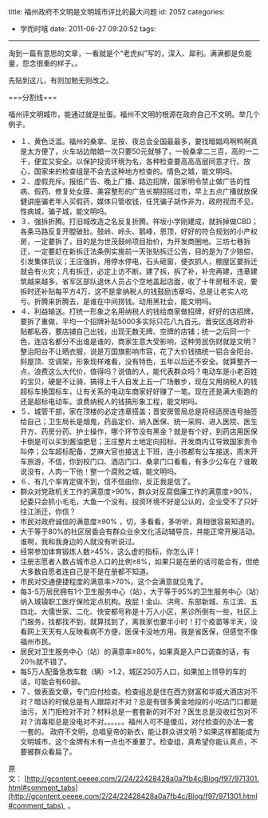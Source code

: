 title: 福州政府不文明是文明城市评比的最大问题
id: 2052
categories:
  - 学而时嘻
date: 2011-06-27 09:20:52
tags:
---

淘到一篇有意思的文章，一看就是个“老虎纠”写的，深入、犀利。满满都是负能量，怨念很重的样子。。

先贴到这儿，有则加勉无则改之。

===分割线===

<!--more-->

福州评文明城市，能通过就是扯蛋。福州不文明的根源在政府自己不文明。举几个例子。

*   １、黄色泛滥。福州的桑拿、足按、夜总会全国最最多，要找暗娼鸡啊鸭啊真是太方便了，火车站边暗娼一次只要50元就够了，一般桑拿二三百，高的一二千，便宜又安全。以保护投资环境为名，各种检查要高高高层同意才行。放心，国家来的检查组是不会去这种地方检查的。情色之城，能文明吗。
*   ２、虚假充斥。报纸广告、晚上广播、路边招牌，国家明令禁止做广告的性病、假药、修复处女膜、美容整形的广告长期招摇过市，早上五点广播就放保健讲座骗老年人买假药，媒体只管收钱，任凭骗子胡作非为，政府视而不见，性病城，骗子城，能文明吗。
*   ３、强拆折腾。打旧城改造之名反复折腾。祥坂小学刚建成，就拆掉做CBD；各条马路反复开膛破肚。鼓岭、岭头、鹅峰，恩顶，好好的符合规划的小产权房，一定要拆了，目的是为世茂鼓岭项目抬价，为开发商圈地。三坊七巷拆迁，一定要赶在新拆迁法条例实施前一天张贴拆迁公告，目的是为了少赔偿，引发集体抗议；王庄强拆，用停水停电，石头砸窗，便衣抓人，棚屋区要拆迁就会有火灾；凡有拆迁，必定上访不断。建了拆，拆了补，补完再建，违章建筑越来越多，省军区部队退休人员占个空地盖起店面，收了十年房租不说，要拆时还补贴每平方4万，这不是拿纳税人的钱鼓励违章吗，总是让老实人吃亏。折腾来折腾去，是谁在中间捞钱。动用黑社会，能文明吗。
*   ４、利益输送。打统一形象之名用纳税人的钱给商家做招牌，好好的店招牌，要拆了重做，平均一个招牌补贴5000多实际只花八九百元。晋安区连政府补贴都私吞，要店铺自己出钱，出现无数无牌、空牌的店铺；统一之后同一个色，连店名都分不出谁是谁的，商家生意大受影响，这种劳民伤财就是文明？整治阳台不让晒衣服，说是万国旗影响市容，花了大价钱搞统一铝合金阳台、斜屋顶、空调架，形象现样难看，没有特色，五年以后还不安全。就算整齐一点，浪费这么大代价，值得吗？说值的人，能代表群众吗？电动车是小老百姓的宝贝，硬是不让骑，搞得上千人自发上五一广场散步，现在又用纳税人的钱超标车换国标车，让有关系的电动车商家好好赚了一笔。现在还是满大街跑的还是超标电动车。浪费纳税人的钱搞形象工程，能文明吗。
*   ５、城管干部，家在顶楼的必定违章搭盖；晋安房管局总是将经适房连号抽签给自己；卫生局长是烟鬼，药品定价、纳入医保、统一采购、进入医院、医生开方、药房分药、护士操作，哪个环节没有黑金？就是有个好，到药店用医保卡倒是可以买到酱油肥皂；王庄整片土地定向招标，开发商内讧导致国家责令叫停；公车超标配备，芝麻大官也接送上下班，连小孩都有公车接送，周末开车旅游，不信，你到校门口、酒店门口、桑拿门口看看，有多少公车在？谁敢说没有，人肉一下他！整一个腐败之城，能文明吗。
*   ６、有几个率肯定做不到，信不信由你，反正我是信了。
*   群众对党政机关工作的满意度&gt;90%，群众对反腐倡廉工作的满意度&gt;90%，纪委只会抓小毛毛，大鱼一个没有。投资环境不好是公认的，企业受不了只好往江浙迁，你信？
*   市民对政府诚信的满意度≥90% ，切，多看看，多听听，真相很容易知道的。
*   大于等于80%的社区居委会有群众业余文化活动辅导员，并能正常开展活动。谁啊，我和我身边的人就没有听说过。
*   经常参加体育锻炼人数&gt;45%，这么虚的指标，你怎么评！
*   注册志愿者人数占城市总人口的比例≥8%，如果只是在册的话可能会有，但绝大多数自愿者连自己是不是在册都不知道。
*   市民对交通便捷程度的满意率&gt;70%。这个会满意就见鬼了。
*   每3-5万居民拥有1个卫生服务中心（站），大于等于95%的卫生服务中心（站）纳入城镇职工医疗保险定点机构。放屁！金山、洪弯、东部新城、东江滨、五四北、大儒世家、二化、快安都号称是十万人小区，黑诊所倒有一些，社区上门服务，找都找不到，就算找到了，离我家也要半小时！打个疫苗等半天，没看网上天天有人反映看病不方便，医保卡没地方用。我是省医保，但感觉不像福州市民。
*   居民对卫生服务中心（站）的满意率≥80%，如果真是入户口调查的话，有20％就不错了。
*   每5万人配备急救车数（辆）&gt;1.2，城区250万人口，如果加上领导的车的话，可能会有60部。
*   ７、做表面文章，专门应付检查。检查组总是住在西方财富和华威大酒店对不对？暗访的时侯总是有人跟踪对不对？总是有很多黄金地段的小吃店门口都是油污，关门拒检对不对？材料总是一套套新的对不对？医生总是没收红包对不对？消毒柜总是没电对不对。。。。。。福州人可不是傻瓜，对付检查的办法一套一套的。
政府不文明，总唱皇帝的新衣，能让群众讲文明？如果这样都能成为文明城市，这个金牌有木有一点也不重要了。检查组，真希望你能认真点，不要被群众看扁了。

原文： [http://gcontent.oeeee.com/2/24/22428428a0a7fb4c/Blog/f97/971301.html#comment_tabs](http://gcontent.oeeee.com/2/24/22428428a0a7fb4c/Blog/f97/971301.html#comment_tabs)  。